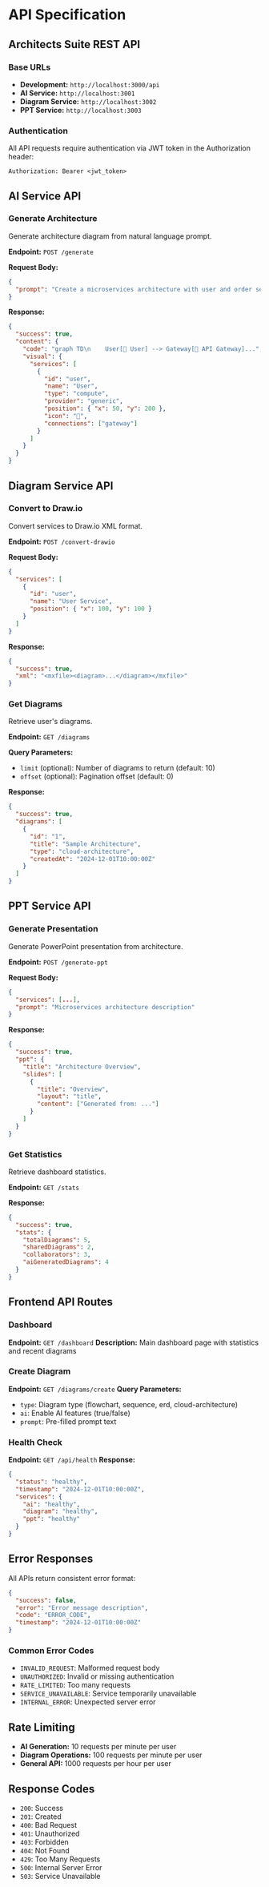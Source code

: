 # API Specification
## Architects Suite REST API

### Base URLs
- **Development:** `http://localhost:3000/api`
- **AI Service:** `http://localhost:3001`
- **Diagram Service:** `http://localhost:3002`
- **PPT Service:** `http://localhost:3003`

### Authentication
All API requests require authentication via JWT token in the Authorization header:
```
Authorization: Bearer <jwt_token>
```

## AI Service API

### Generate Architecture
Generate architecture diagram from natural language prompt.

**Endpoint:** `POST /generate`

**Request Body:**
```json
{
  "prompt": "Create a microservices architecture with user and order services"
}
```

**Response:**
```json
{
  "success": true,
  "content": {
    "code": "graph TD\n    User[👤 User] --> Gateway[🚪 API Gateway]...",
    "visual": {
      "services": [
        {
          "id": "user",
          "name": "User",
          "type": "compute",
          "provider": "generic",
          "position": { "x": 50, "y": 200 },
          "icon": "👤",
          "connections": ["gateway"]
        }
      ]
    }
  }
}
```

## Diagram Service API

### Convert to Draw.io
Convert services to Draw.io XML format.

**Endpoint:** `POST /convert-drawio`

**Request Body:**
```json
{
  "services": [
    {
      "id": "user",
      "name": "User Service",
      "position": { "x": 100, "y": 100 }
    }
  ]
}
```

**Response:**
```json
{
  "success": true,
  "xml": "<mxfile><diagram>...</diagram></mxfile>"
}
```

### Get Diagrams
Retrieve user's diagrams.

**Endpoint:** `GET /diagrams`

**Query Parameters:**
- `limit` (optional): Number of diagrams to return (default: 10)
- `offset` (optional): Pagination offset (default: 0)

**Response:**
```json
{
  "success": true,
  "diagrams": [
    {
      "id": "1",
      "title": "Sample Architecture",
      "type": "cloud-architecture",
      "createdAt": "2024-12-01T10:00:00Z"
    }
  ]
}
```

## PPT Service API

### Generate Presentation
Generate PowerPoint presentation from architecture.

**Endpoint:** `POST /generate-ppt`

**Request Body:**
```json
{
  "services": [...],
  "prompt": "Microservices architecture description"
}
```

**Response:**
```json
{
  "success": true,
  "ppt": {
    "title": "Architecture Overview",
    "slides": [
      {
        "title": "Overview",
        "layout": "title",
        "content": ["Generated from: ..."]
      }
    ]
  }
}
```

### Get Statistics
Retrieve dashboard statistics.

**Endpoint:** `GET /stats`

**Response:**
```json
{
  "success": true,
  "stats": {
    "totalDiagrams": 5,
    "sharedDiagrams": 2,
    "collaborators": 3,
    "aiGeneratedDiagrams": 4
  }
}
```

## Frontend API Routes

### Dashboard
**Endpoint:** `GET /dashboard`
**Description:** Main dashboard page with statistics and recent diagrams

### Create Diagram
**Endpoint:** `GET /diagrams/create`
**Query Parameters:**
- `type`: Diagram type (flowchart, sequence, erd, cloud-architecture)
- `ai`: Enable AI features (true/false)
- `prompt`: Pre-filled prompt text

### Health Check
**Endpoint:** `GET /api/health`
**Response:**
```json
{
  "status": "healthy",
  "timestamp": "2024-12-01T10:00:00Z",
  "services": {
    "ai": "healthy",
    "diagram": "healthy",
    "ppt": "healthy"
  }
}
```

## Error Responses

All APIs return consistent error format:

```json
{
  "success": false,
  "error": "Error message description",
  "code": "ERROR_CODE",
  "timestamp": "2024-12-01T10:00:00Z"
}
```

### Common Error Codes
- `INVALID_REQUEST`: Malformed request body
- `UNAUTHORIZED`: Invalid or missing authentication
- `RATE_LIMITED`: Too many requests
- `SERVICE_UNAVAILABLE`: Service temporarily unavailable
- `INTERNAL_ERROR`: Unexpected server error

## Rate Limiting
- **AI Generation:** 10 requests per minute per user
- **Diagram Operations:** 100 requests per minute per user
- **General API:** 1000 requests per hour per user

## Response Codes
- `200`: Success
- `201`: Created
- `400`: Bad Request
- `401`: Unauthorized
- `403`: Forbidden
- `404`: Not Found
- `429`: Too Many Requests
- `500`: Internal Server Error
- `503`: Service Unavailable